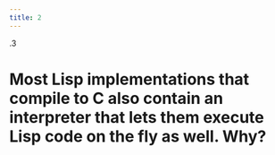 ```yaml
---
title: 2
---
```


.3

# Most Lisp implementations that compile to C also contain an interpreter that lets them execute Lisp code on the fly as well. Why?
